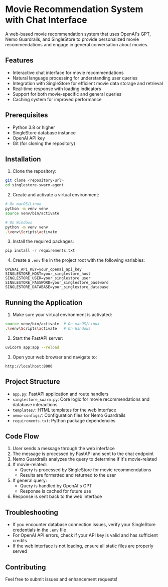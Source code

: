 # Movie Recommendation System with Chat Interface

A web-based movie recommendation system that uses OpenAI's GPT, Nemo Guardrails, and SingleStore to provide personalized movie recommendations and engage in general conversation about movies.

## Features

- Interactive chat interface for movie recommendations
- Natural language processing for understanding user queries
- Integration with SingleStore for efficient movie data storage and retrieval
- Real-time response with loading indicators
- Support for both movie-specific and general queries
- Caching system for improved performance

## Prerequisites

- Python 3.8 or higher
- SingleStore database instance
- OpenAI API key
- Git (for cloning the repository)

## Installation

1. Clone the repository:
```bash
git clone <repository-url>
cd singlestore-swarm-agent
```

2. Create and activate a virtual environment:
```bash
# On macOS/Linux
python -m venv venv
source venv/bin/activate

# On Windows
python -m venv venv
.\venv\Scripts\activate
```

3. Install the required packages:
```bash
pip install -r requirements.txt
```

4. Create a `.env` file in the project root with the following variables:
```
OPENAI_API_KEY=your_openai_api_key
SINGLESTORE_HOST=your_singlestore_host
SINGLESTORE_USER=your_singlestore_user
SINGLESTORE_PASSWORD=your_singlestore_password
SINGLESTORE_DATABASE=your_singlestore_database
```

## Running the Application

1. Make sure your virtual environment is activated:
```bash
source venv/bin/activate  # On macOS/Linux
.\venv\Scripts\activate   # On Windows
```

2. Start the FastAPI server:
```bash
uvicorn app:app --reload
```

3. Open your web browser and navigate to:
```
http://localhost:8000
```

## Project Structure

- `app.py`: FastAPI application and route handlers
- `singlestore_swarm.py`: Core logic for movie recommendations and database interactions
- `templates/`: HTML templates for the web interface
- `nemo-configs/`: Configuration files for Nemo Guardrails
- `requirements.txt`: Python package dependencies

## Code Flow

1. User sends a message through the web interface
2. The message is processed by FastAPI and sent to the chat endpoint
3. Nemo Guardrails analyzes the query to determine if it's movie-related
4. If movie-related:
   - Query is processed by SingleStore for movie recommendations
   - Results are formatted and returned to the user
5. If general query:
   - Query is handled by OpenAI's GPT
   - Response is cached for future use
6. Response is sent back to the web interface

## Troubleshooting

- If you encounter database connection issues, verify your SingleStore credentials in the `.env` file
- For OpenAI API errors, check if your API key is valid and has sufficient credits
- If the web interface is not loading, ensure all static files are properly served

## Contributing

Feel free to submit issues and enhancement requests!

